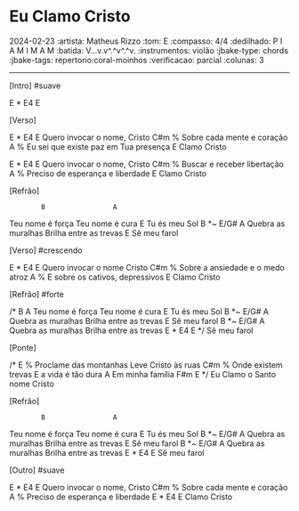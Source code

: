 # Eu Clamo Cristo
2024-02-23
:artista: Matheus Rizzo
:tom: E
:compasso: 4/4
:dedilhado: P I A M I M A M
:batida: V...v.v^.^v^.^v.
:instrumentos: violão
:jbake-type: chords
:jbake-tags: repertorio:coral-moinhos
:verificacao: parcial
:colunas: 3


----
[Intro]
#suave

E  *  E4    E


[Verso]

 E    *    E4            E
Quero invocar o nome, Cristo
C#m                     %
Sobre cada mente e coração
A                     %
Eu sei que existe paz em Tua presença
E
Clamo Cristo

 E   *    E4            E
Quero invocar o nome, Cristo
C#m                     %
Buscar e receber libertação
A                     %
Preciso de esperança e liberdade
E
Clamo Cristo

[Refrão]

            B                 A
Teu nome é força  Teu nome é cura
      E
Tu és meu Sol
             B          *~ E/G#     A
Quebra as muralhas Brilha entre as trevas
      E
Sê meu farol

[Verso]
#crescendo

 E    *    E4            E
Quero invocar o nome Cristo
C#m                     %
Sobre a ansiedade e o medo atroz
 A                     %
E sobre os cativos, depressivos
                E
Clamo Cristo

[Refrão]
#forte

/*          B                 A
Teu nome é força  Teu nome é cura
      E
Tu és meu Sol
             B          *~ E/G#     A
Quebra as muralhas Brilha entre as trevas
      E
Sê meu farol
             B             *~ E/G#   A
Quebra as muralhas Brilha entre as trevas
       E * E4  E  */
Sê meu farol

[Ponte]

/* E                     %
 Proclame das montanhas Leve Cristo às ruas
C#m                     %
Onde existem trevas  E a vida é tão dura
A
Em minha família
            F#m              E   */
Eu Clamo o Santo nome Cristo


[Refrão]

            B                 A
Teu nome é força  Teu nome é cura
      E
Tu és meu Sol
             B          *~ E/G#     A
Quebra as muralhas Brilha entre as trevas
      E
Sê meu farol
             B             *~ E/G#   A
Quebra as muralhas Brilha entre as trevas
       E * E4  E
Sê meu farol

[Outro]
#suave

 E   *    E4           E
Quero invocar o nome, Cristo
C#m                     %
Sobre cada mente e coração
A                     %
Preciso de esperança e liberdade
           E   *   E4    E
Clamo Cristo

```
